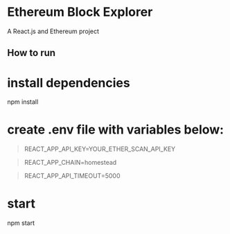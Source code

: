 # Ethereum Block Explorer

A React.js and Ethereum project

## How to run

# install dependencies
npm install

# create .env file with variables below:

> REACT_APP_API_KEY=YOUR_ETHER_SCAN_API_KEY

> REACT_APP_CHAIN=homestead

> REACT_APP_API_TIMEOUT=5000

# start 
npm start
